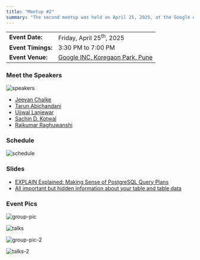 ```yaml
---
title: "Meetup #2"
summary: "The second meetup was held on April 25, 2025, at the Google office in Pune."
---
```


|                    |                                                             |
| ------------------ | ----------------------------------------------------------- |
| **Event Date:**    | Friday, April 25<sup>th</sup>, 2025                         |
| **Event Timings:** | 3:30 PM to 7:00 PM                                          |
| **Event Venue:**   | [Google INC, Koregaon Park, Pune](https://g.co/kgs/VsN3gmP) |

### Meet the Speakers

![speakers](/images/meetups/2/speakers.png)

- [Jeevan Chalke](/speakers/jeevan-chalke)
- [Tarun Abichandani](/speakers/tarun-abichandani)
- [Ujjwal Lanjewar](/speakers/ujjwal-lanjewar)
- [Sachin D. Kotwal](/speakers/sachin-d-kotwal)
- [Rajkumar Raghuwanshi](/speakers/rajkumar-raghuwanshi)

### Schedule

![schedule](/images/meetups/2/schedule.jpeg)

### Slides

- [EXPLAIN Explained: Making Sense of PostgreSQL Query Plans](/slides/ExplainPGDayPune25Apr2025.pdf)
- [All important but hidden information about your table and table data](/slides/pgday_pune_system_columns_2025_V2.pdf)

### Event Pics

![group-pic](/images/meetups/2/group-pic.jpeg)

![talks](/images/meetups/2/talks.jpeg)

![group-pic-2](/images/meetups/2/group-pic-2.jpg)

![talks-2](/images/meetups/2/talks-2.jpg)
